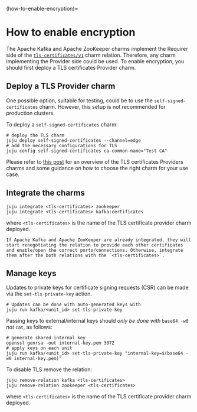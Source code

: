 (how-to-enable-encryption)=
# How to enable encryption

The Apache Kafka and Apache ZooKeeper charms implement the Requirer side of the [`tls-certificates/v1`](https://github.com/canonical/charm-relation-interfaces/blob/main/interfaces/tls_certificates/v1/README.md) charm relation. Therefore, any charm implementing the Provider side could be used.
To enable encryption, you should first deploy a TLS certificates Provider charm. 

## Deploy a TLS Provider charm

One possible option, suitable for testing, could be to use the `self-signed-certificates` charm.
However, this setup is not recommended for production clusters. 

To deploy a `self-signed-certificates` charm:

```shell
# deploy the TLS charm
juju deploy self-signed-certificates --channel=edge
# add the necessary configurations for TLS
juju config self-signed-certificates ca-common-name="Test CA"
```

Please refer to [this post](https://charmhub.io/topics/security-with-x-509-certificates) for an overview of the TLS certificates Providers charms and some guidance on how to choose the right charm for your use case. 

## Integrate the charms

```
juju integrate <tls-certificates> zookeeper
juju integrate <tls-certificates> kafka:certificates
```

where `<tls-certificates>` is the name of the TLS certificate provider charm deployed.

```{note}
If Apache Kafka and Apache ZooKeeper are already integrated, they will start renegotiating the relation to provide each other certificates and enable/open the correct ports/connections. Otherwise, integrate them after the both relations with the `<tls-certificates>`.
```

## Manage keys

Updates to private keys for certificate signing requests (CSR) can be made via the `set-tls-private-key` action.
```shell
# Updates can be done with auto-generated keys with
juju run kafka/<unit_id> set-tls-private-key
```

Passing keys to external/internal keys should *only be done with* `base64 -w0` *not* `cat`, as follows:

```shell
# generate shared internal key
openssl genrsa -out internal-key.pem 3072
# apply keys on each unit
juju run kafka/<unit_id> set-tls-private-key "internal-key=$(base64 -w0 internal-key.pem)"
```

To disable TLS remove the relation:

```shell
juju remove-relation kafka <tls-certificates>
juju remove-relation zookeeper <tls-certificates>
```

where `<tls-certificates>` is the name of the TLS certificate provider charm deployed.

